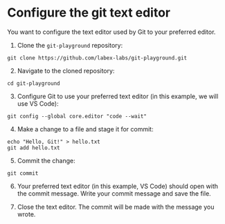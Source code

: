 # Configure the git text editor

You want to configure the text editor used by Git to your preferred editor.

1. Clone the `git-playground` repository:

```shell
git clone https://github.com/labex-labs/git-playground.git
```

2. Navigate to the cloned repository:

```shell
cd git-playground
```

3. Configure Git to use your preferred text editor (in this example, we will use VS Code):

```shell
git config --global core.editor "code --wait"
```

4. Make a change to a file and stage it for commit:

```shell
echo "Hello, Git!" > hello.txt
git add hello.txt
```

5. Commit the change:

```shell
git commit
```

6. Your preferred text editor (in this example, VS Code) should open with the commit message. Write your commit message and save the file.

7. Close the text editor. The commit will be made with the message you wrote.
